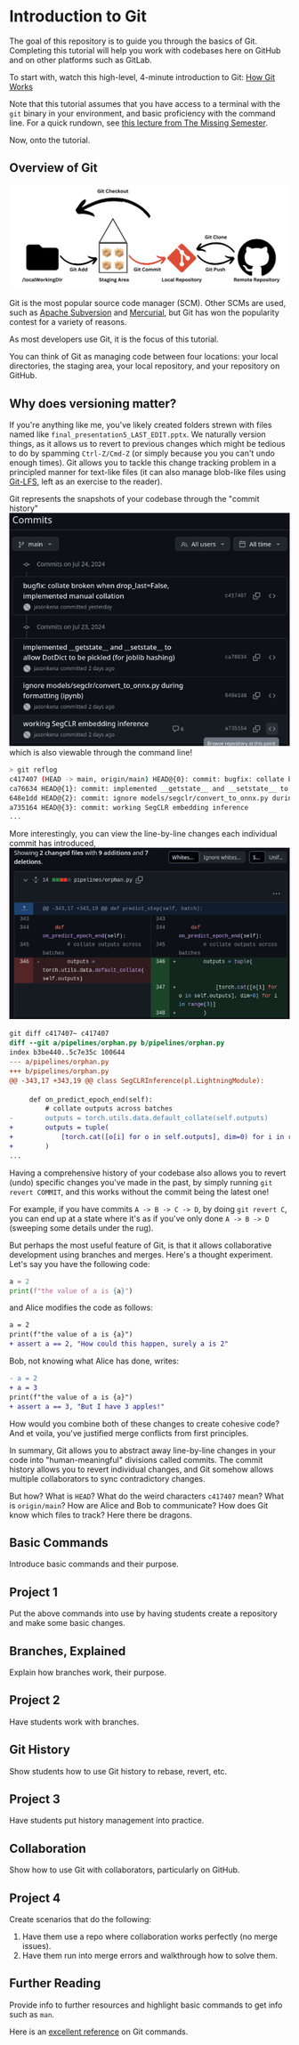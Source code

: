 # Introduction to Git

The goal of this repository is to guide you through the basics of Git. Completing this tutorial will help you work with codebases here on GitHub and on other platforms such as GitLab.

To start with, watch this high-level, 4-minute introduction to Git: [How Git Works](https://www.youtube.com/watch?v=e9lnsKot_SQ)

Note that this tutorial assumes that you have access to a terminal with the `git` binary in your environment, and basic proficiency with the command line. For a quick rundown, see [this lecture from The Missing Semester](https://missing.csail.mit.edu/2020/course-shell/).

Now, onto the tutorial.

## Overview of Git

![Image showing the "four locations" and basic commands Git uses to communicate between the locations.](./images/gitHighLevel.png "How Git Manages Code - at a High Level")

Git is the most popular source code manager (SCM). Other SCMs are used, such as [Apache Subversion](https://subversion.apache.org/) and [Mercurial](https://www.mercurial-scm.org/), but Git has won the popularity contest for a variety of reasons.

As most developers use Git, it is the focus of this tutorial.

You can think of Git as managing code between four locations: your local directories, the staging area, your local repository, and your repository on GitHub.

## Why does versioning matter?
If you're anything like me, you've likely created folders strewn with files named like `final_presentation5_LAST_EDIT.pptx`. We naturally version things, as it allows us to revert to previous changes which might be tedious to do by spamming `Ctrl-Z/Cmd-Z` (or simply because you you can't undo enough times). Git allows you to tackle this change tracking problem in a principled manner for text-like files (it can also manage blob-like files using [Git-LFS](https://git-lfs.com/), left as an exercise to the reader).

Git represents the snapshots of your codebase through the "commit history"
![Sample commit history](./images/sample_commit_history.png)
which is also viewable through the command line!
```bash
> git reflog
c417407 (HEAD -> main, origin/main) HEAD@{0}: commit: bugfix: collate broken when drop_last=False, implemented manual collation
ca76634 HEAD@{1}: commit: implemented __getstate__ and __setstate__ to allow DotDict to be pickled (for joblib hashing)
648e1dd HEAD@{2}: commit: ignore models/segclr/convert_to_onnx.py during formatting (ipynb)
a735164 HEAD@{3}: commit: working SegCLR embedding inference
...
```

More interestingly, you can view the line-by-line changes each individual commit has introduced,
![Sample diff](./images/sample_diff.png)
```diff
git diff c417407~ c417407
diff --git a/pipelines/orphan.py b/pipelines/orphan.py
index b3be440..5c7e35c 100644
--- a/pipelines/orphan.py
+++ b/pipelines/orphan.py
@@ -343,17 +343,19 @@ class SegCLRInference(pl.LightningModule):

     def on_predict_epoch_end(self):
         # collate outputs across batches
-        outputs = torch.utils.data.default_collate(self.outputs)
+        outputs = tuple(
+            [torch.cat([o[i] for o in self.outputs], dim=0) for i in range(3)]
+        )
...
```

Having a comprehensive history of your codebase also allows you to revert (undo) specific changes you've made in the past, by simply running `git revert COMMIT`, and this works without the commit being the latest one!

For example, if you have commits `A -> B -> C -> D`, by doing `git revert C`, you can end up at a state where it's as if you've only done `A -> B -> D` (sweeping some details under the rug).

But perhaps the most useful feature of Git, is that it allows collaborative development using branches and merges. Here's a thought experiment. Let's say you have the following code:
```python
a = 2
print(f"the value of a is {a}")
```
and Alice modifies the code as follows:
```diff
a = 2
print(f"the value of a is {a}")
+ assert a == 2, "How could this happen, surely a is 2"
```
Bob, not knowing what Alice has done, writes:
```diff
- a = 2
+ a = 3
print(f"the value of a is {a}")
+ assert a == 3, "But I have 3 apples!"
```
How would you combine both of these changes to create cohesive code? And et voila, you've justified merge conflicts from first principles.

In summary, Git allows you to abstract away line-by-line changes in your code into "human-meaningful" divisions called commits. The commit history allows you to revert individual changes, and Git somehow allows multiple collaborators to sync contradictory changes.

But how? What is `HEAD`? What do the weird characters `c417407` mean? What is `origin/main`? How are Alice and Bob to communicate? How does Git know which files to track? Here there be dragons.

## Basic Commands

Introduce basic commands and their purpose.

## Project 1

Put the above commands into use by having students create a repository and make some basic changes.

## Branches, Explained

Explain how branches work, their purpose.

## Project 2

Have students work with branches.

## Git History

Show students how to use Git history to rebase, revert, etc.

## Project 3

Have students put history management into practice.

## Collaboration

Show how to use Git with collaborators, particularly on GitHub.

## Project 4

Create scenarios that do the following:

1. Have them use a repo where collaboration works perfectly (no merge issues).
2. Have them run into merge errors and walkthrough how to solve them.

## Further Reading

Provide info to further resources and highlight basic commands to get info such as `man`.

Here is an [excellent reference](https://git-scm.com/docs) on Git commands.
